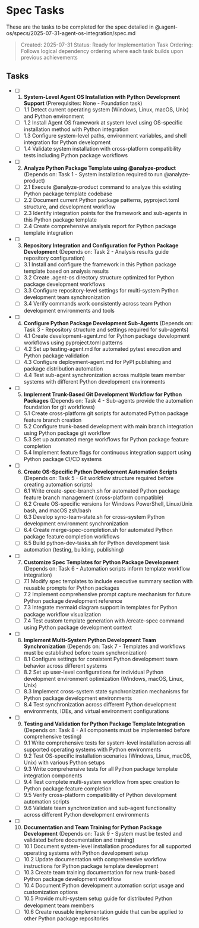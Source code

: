 # Spec Tasks

These are the tasks to be completed for the spec detailed in @.agent-os/specs/2025-07-31-agent-os-integration/spec.md

> Created: 2025-07-31
> Status: Ready for Implementation
> Task Ordering: Follows logical dependency ordering where each task builds upon previous achievements

## Tasks

- [ ] 1. **System-Level Agent OS Installation with Python Development Support** (Prerequisites: None - Foundation task)
  - [ ] 1.1 Detect current operating system (Windows, Linux, macOS, Unix) and Python environment
  - [ ] 1.2 Install Agent OS framework at system level using OS-specific installation method with Python integration
  - [ ] 1.3 Configure system-level paths, environment variables, and shell integration for Python development
  - [ ] 1.4 Validate system installation with cross-platform compatibility tests including Python package workflows

- [ ] 2. **Analyze Python Package Template using @analyze-product** (Depends on: Task 1 - System installation required to run @analyze-product)
  - [ ] 2.1 Execute @analyze-product command to analyze this existing Python package template codebase
  - [ ] 2.2 Document current Python package patterns, pyproject.toml structure, and development workflow
  - [ ] 2.3 Identify integration points for the framework and sub-agents in this Python package template
  - [ ] 2.4 Create comprehensive analysis report for Python package template integration

- [ ] 3. **Repository Integration and Configuration for Python Package Development** (Depends on: Task 2 - Analysis results guide repository configuration)
  - [ ] 3.1 Install and configure the framework in this Python package template based on analysis results
  - [ ] 3.2 Create .agent-os directory structure optimized for Python package development workflows
  - [ ] 3.3 Configure repository-level settings for multi-system Python development team synchronization
  - [ ] 3.4 Verify commands work consistently across team Python development environments and tools

- [ ] 4. **Configure Python Package Development Sub-Agents** (Depends on: Task 3 - Repository structure and settings required for sub-agents)
  - [ ] 4.1 Create development-agent.md for Python package development workflows using pyproject.toml patterns
  - [ ] 4.2 Set up testing-agent.md for automated pytest execution and Python package validation
  - [ ] 4.3 Configure deployment-agent.md for PyPI publishing and package distribution automation
  - [ ] 4.4 Test sub-agent synchronization across multiple team member systems with different Python development environments

- [ ] 5. **Implement Trunk-Based Git Development Workflow for Python Packages** (Depends on: Task 4 - Sub-agents provide the automation foundation for git workflows)
  - [ ] 5.1 Create cross-platform git scripts for automated Python package feature branch creation
  - [ ] 5.2 Configure trunk-based development with main branch integration using Python package git workflow
  - [ ] 5.3 Set up automated merge workflows for Python package feature completion
  - [ ] 5.4 Implement feature flags for continuous integration support using Python package CI/CD systems

- [ ] 6. **Create OS-Specific Python Development Automation Scripts** (Depends on: Task 5 - Git workflow structure required before creating automation scripts)
  - [ ] 6.1 Write create-spec-branch.sh for automated Python package feature branch management (cross-platform compatible)
  - [ ] 6.2 Create OS-specific versions for Windows PowerShell, Linux/Unix bash, and macOS zsh/bash
  - [ ] 6.3 Develop sync-team-state.sh for cross-system Python development environment synchronization
  - [ ] 6.4 Create merge-spec-completion.sh for automated Python package feature completion workflows
  - [ ] 6.5 Build python-dev-tasks.sh for Python development task automation (testing, building, publishing)

- [ ] 7. **Customize Spec Templates for Python Package Development** (Depends on: Task 6 - Automation scripts inform template workflow integration)
  - [ ] 7.1 Modify spec templates to include executive summary section with reusable prompts for Python packages
  - [ ] 7.2 Implement comprehensive prompt capture mechanism for future Python package development reference
  - [ ] 7.3 Integrate mermaid diagram support in templates for Python package workflow visualization
  - [ ] 7.4 Test custom template generation with /create-spec command using Python package development context

- [ ] 8. **Implement Multi-System Python Development Team Synchronization** (Depends on: Task 7 - Templates and workflows must be established before team synchronization)
  - [ ] 8.1 Configure settings for consistent Python development team behavior across different systems
  - [ ] 8.2 Set up user-level configurations for individual Python development environment optimization (Windows, macOS, Linux, Unix)
  - [ ] 8.3 Implement cross-system state synchronization mechanisms for Python package development environments
  - [ ] 8.4 Test synchronization across different Python development environments, IDEs, and virtual environment configurations

- [ ] 9. **Testing and Validation for Python Package Template Integration** (Depends on: Task 8 - All components must be implemented before comprehensive testing)
  - [ ] 9.1 Write comprehensive tests for system-level installation across all supported operating systems with Python environments
  - [ ] 9.2 Test OS-specific installation scenarios (Windows, Linux, macOS, Unix) with various Python setups
  - [ ] 9.3 Write comprehensive tests for all Python package template integration components
  - [ ] 9.4 Test complete multi-system workflow from spec creation to Python package feature completion
  - [ ] 9.5 Verify cross-platform compatibility of Python development automation scripts
  - [ ] 9.6 Validate team synchronization and sub-agent functionality across different Python development environments

- [ ] 10. **Documentation and Team Training for Python Package Development** (Depends on: Task 9 - System must be tested and validated before documentation and training)
  - [ ] 10.1 Document system-level installation procedures for all supported operating systems with Python development setup
  - [ ] 10.2 Update documentation with comprehensive workflow instructions for Python package template development
  - [ ] 10.3 Create team training documentation for new trunk-based Python package development workflow
  - [ ] 10.4 Document Python development automation script usage and customization options
  - [ ] 10.5 Provide multi-system setup guide for distributed Python development team members
  - [ ] 10.6 Create reusable implementation guide that can be applied to other Python package repositories